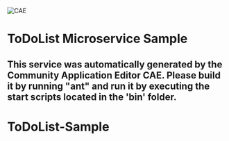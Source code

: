 ![CAE](https://github.com/CAE-Community-Application-Editor/microservice-ToDoList-Microservice-Sample/blob/master/img/logo.png)  

ToDoList Microservice Sample
===================


This service was automatically generated by the Community Application Editor CAE. Please build it by running "ant" and run it by executing the start scripts located in the 'bin' folder.
---------------
# ToDoList-Sample
